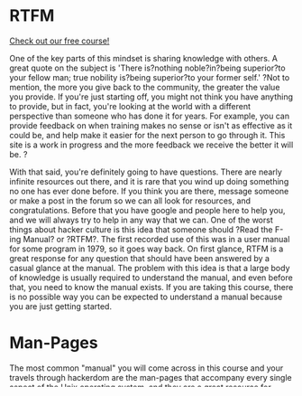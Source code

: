 # RTFM

[Check out our free course!](https://academy.hoppersroppers.org/mod/page/view.php?id=663)

One of the key parts of this mindset is sharing knowledge with others. A great quote on the subject is 'There is?nothing noble?in?being superior?to your fellow man; true nobility is?being superior?to your former self.' ?Not to mention, the more you give back to the community, the greater the value you provide. If you're just starting off, you might not think you have anything to provide, but in fact, you're looking at the world with a different perspective than someone who has done it for years. For example, you can provide feedback on when training makes no sense or isn't as effective as it could be, and help make it easier for the next person to go through it. This site is a work in progress and the more feedback we receive the better it will be. ?

With that said, you're definitely going to have questions. There are nearly infinite resources out there, and it is rare that you wind up doing something no one has ever done before. If you think you are there, message someone or make a post in the forum so we can all look for resources, and congratulations. Before that you have google and people here to help you, and we will always try to help in any way that we can. One of the worst things about hacker culture is this idea that someone should ?Read the F-ing Manual? or ?RTFM?. The first recorded use of this was in a user manual for some program in 1979, so it goes way back. On first glance, RTFM is a great response for any question that should have been answered by a casual glance at the manual. The problem with this idea is that a large body of knowledge is usually required to understand the manual, and even before that, you need to know the manual exists. If you are taking this course, there is no possible way you can be expected to understand a manual because you are just getting started. 

# Man-Pages
The most common "manual" you will come across in this course and your travels through hackerdom are the man-pages that accompany every single aspect of the Unix operating system, and they are a great resource for people who have spent years learning how to understand them. Right now, you don?t have the knowledge to be expected to understand how they work, and that is fine. There is no pressure to know anything, but there is pressure to learn.?

The comic web site Xkcd is a nerd cultural treasure and you will see it referenced constantly. Read [this comic](https://xkcd.com/1692/)

# Alt-Text 
You might be thinking to yourself... what is alt-text? Funny you ask that. Depending on your current browser, figure out how to view the web page's source code for <https://xkcd.com/1692/>. This might require some Googling. What you are looking at is hypertext markup language or HTML for short. HTML is the language that websites are made of. (If you already knew that, good for you, I promise that the rest of the course gets significantly more in depth.) You will learn more later, but for now, look at the code and find where the main picture is stored in the webpage. Now do you understand what alt-text means? 

# In Defense of RTFM
RTFM gets a bad rap for good reason, because it is usually used as a put down on someone who doesn't know much about a subject... with that said, once you have the knowledge to understand a topic, if you are using that software, you should read the manual. Even if you don't understand the manual, if you are going to ask a question, you might as well reference that you know the manual exists and that what you are asking is referenced, you just need clarification. If you ask questions effectively you will find you understand your initial question and the topic much better than if you had someone explain the answer to just your specific question.

# Google
There are very very few questions you are going to ask that Google can't answer. But for right now, you probably don't even know what you should be googling for. Luckily, you have people here who can help you. One of the best questions you can ask people for is for search terms on a subject. That way they don't have to spend time explaining it, and you get all the benefits of doing the research yourself. You might already know some cool google tricks to get better results, but don't worry... we will teach you all of them until you are wise in the ways of Google Fu.


[Visit the course page!](https://academy.hoppersroppers.org/mod/page/view.php?id=663) 
